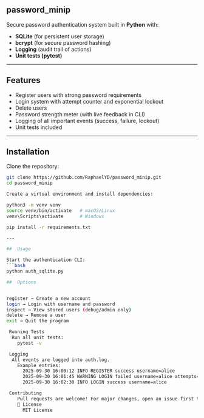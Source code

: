 ## password_minip
Secure password authentication system built in **Python** with:
- **SQLite** (for persistent user storage)
- **bcrypt** (for secure password hashing)
- **Logging** (audit trail of actions)
- **Unit tests (pytest)**
  
---

##  Features
- Register users with strong password requirements  
- Login system with attempt counter and exponential lockout  
- Delete users  
- Password strength meter (with live feedback in CLI)  
- Logging of all important events (success, failure, lockout)  
- Unit tests included  

---

##  Installation

Clone the repository:
```bash 
git clone https://github.com/RaphaelYD/password_minip.git
cd password_minip

Create a virtual environment and install dependencies:

python3 -m venv venv
source venv/bin/activate   # macOS/Linux
venv\Scripts\activate      # Windows

pip install -r requirements.txt

---

##  Usage

Start the authentication CLI:
```bash
python auth_sqlite.py

##  Options


register → Create a new account
login → Login with username and password
inspect → View stored users (debug/admin only)
delete → Remove a user
exit → Quit the program

 Running Tests
  Run all unit tests:
    pytest -v

 Logging
  All events are logged into auth.log.
    Example entries:
      2025-09-30 16:00:12 INFO REGISTER success username=alice
      2025-09-30 16:01:45 WARNING LOGIN failed username=alice attempts=1
      2025-09-30 16:02:30 INFO LOGIN success username=alice

 Contributing
    Pull requests are welcome! For major changes, open an issue first to discuss what you would like to change.
    📜 License
      MIT License
















